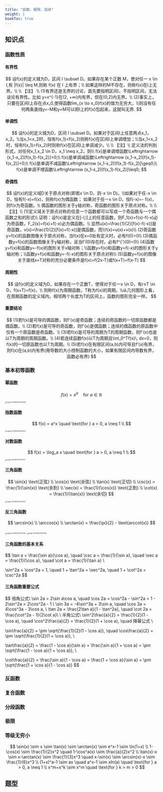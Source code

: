 ```yaml
---
title: "函数、极限、连续"
weight: 1
bookToc: true
---
```


## 知识点

### 函数性质

#### 有界性

$$
设f(x)的定义城为D，区间 I \subset D。如果存在某个正数 M，使对任一 x \in I,有 |f(x)| \leq M,则称 f(x) 在 I 上有界；\\
如果这样的M不存在，则称f(x)在I上无界。\\
\\
【注】 \\
(1)有界还是无界的讨论，首先要指明区间I，不指明区间，无法谈论有界性。比如 y=x^{-1}在(2, +∞)内有界，但在(0,2)内无界。\\
(2)事实上，只要在区间I上存在点x_0,使得函数lim_{x \to x_0}f(x)的值为无穷大，\\则没有任何两条直线y=-M和y=M可以把I上的f(x)包起来，这就叫无界.
$$

#### 单调性

$$
设f(x)的定义城为D，区间 I \subset D。如果对于区间I上任意两点x_1，x_2。\\当x_1<x_2时，恒有f(x_1)<f(x_2)则称f(x)在区间I上单调增加；\\当x_1<x_2时，恒有f(x_1)>f(x_2)时则称f(x)在区间I上单调减少。\\
\\
【注】\\
定义法的判别形式，对任何x_1,x_2 \in D，x_1 \neq x_2，则\\
f(x)是单调增函数\Leftrightarrow (x_1-x_2)[f(x_1)-f(x_2)]>0;\\
f(x)是单调减函数\Leftrightarrow (x_1-x_2)[f(x_1)-f(x_2)]<0;\\
f(x)是单调不减函数\Leftrightarrow (x_1-x_2)[f(x_1)-f(x_2)]\geq0;\\
f(x)是单调不增函数\Leftrightarrow (x_1-x_2)[f(x_1)-f(x_2)]\leq0;
$$



#### 奇偶性

$$
设f(x)的定义域D关于原点对称(即若x \in D，则-x \in D)。\\如果对于任-x \in D，恒有f(-x)=f(x)，则称f(x)为偶函数；
如果对于任一x \in D，恒f(-x)=- f(x)，则f(x为奇函数。\\ 偶函数的图形关于y铀对称，奇函数的图形关于原点对称。\\
\\
【注】\\
(1)定义域关于原点对称的任意一个函数都可以写成一个奇函数与一个偶函数之和的形式\\
证明：设f(x)是定义在[-l,l]上的任意函数，则F_1(x)=f(x)-f(-x)必为奇函数，F_2(x)=f(x)+f(-x)必为偶函数。\\
显然u(x)=\frac{1}{2}[f(x)-f(-x)]是奇函数，v(x)=\frac{1}{2}[f(x)+f(-x)]是偶函数，而\\f(x)=u(x)+v(x)\\
(2)奇函数y=f(x)的函数图像关于原点对称，当f(x)在x=0处有定义时，必有f(0)=0\\
(3)偶函数y=f(x)的函数图像关于y轴对称，且当f'(0)存在时，必有f^{'}(0)=0\\
(4)函数y=f(x)和函数y=-f(x)的图形关于x轴对称；\\函数y=f(x)和函数y=f(-x)的图形关于y轴对称；\\函数y=f(x)和函数y=-f(-x)的图形关于原点对称\\
(5)函数y=f(x)的图像关于直线x=T对称的充分必要条件是f(x)=f(2x-T)或f(x+T)=f(x-T)
$$



#### 周期性

$$
设f(x)的定义域为D，如果存在一个正数T，使得对于任一x \in D，有r±T \in D，f(x+T)=f(x)，\\
则称f(x)为周期函数，T称为f(x)的周期。\\从几何图形上看，在周期函数的定义域内，相邻两个长度为T的区间上，函数的图形完全一样。
$$



#### 重要结论

$$
(1)若f(x)是可导的偶函数，则f'(x)是奇函数；连续的奇函数的一切原函数都是偶函数。\\
(2)若f(x)是可导的奇函数，则f'(x)是偶函数；连续的偶函数的原函数中仅有一个原函数是奇函数。\\
(3)若f(x)是可导的周期为T的周期函数，则f'(x)也是以T为周期的周期函数。\\
(4)若连续函数f(x)以T为周期且\int_0^Tf(x)\, dx=0，则f(x)的一切原函数也以T为周期。\\
(5)若f(x)在有限区间(a,b)内可导且f'(x)有界，则f(x)在(a,b)内有界(用导数的大小控制函数的大小，如果有限区间内导数有界，函数必有界)
$$





### 基本初等函数

#### 幂函数

$$
f(x) = x^a \quad \text{for } a \in \mathbb{R}
$$

<img src="https://zqq1024-pictures.oss-cn-shanghai.aliyuncs.com/image-20240826140335083.png" alt="image-20240826140335083" style="zoom: 33%;" />



#### 指数函数

$$
f(x) = a^x \quad \text{for } a > 0, a \neq 1 \\
$$

<img src="https://zqq1024-pictures.oss-cn-shanghai.aliyuncs.com/image-20240826140540507.png" alt="image-20240826140540507" style="zoom:33%;" />

#### 对数函数

$$
f(x) = \log_a x \quad \text{for } a > 0, a \neq 1 \\
$$

<img src="https://zqq1024-pictures.oss-cn-shanghai.aliyuncs.com/image-20240826141205315.png" alt="image-20240826141205315" style="zoom:33%;" />

#### 三角函数

$$
\sin(x) \text{正弦} \\
\cos(x) \text{余弦} \\
\tan(x) \text{正切} \\
\csc(x) = \frac{1}{\sin(x)} \text{余割} \\
\sec(x) = \frac{1}{\cos(x)} \text{正割} \\
\cot(x) = \frac{1}{\tan(x)} \text{余切}
$$

<img src="https://zqq1024-pictures.oss-cn-shanghai.aliyuncs.com/image-20240826143324410.png" alt="image-20240826143324410" style="zoom:33%;" />



#### 反三角函数

$$
\arcsin(x) \\
\arccos(x) \\
\arctan(x) = \frac{\pi}{2} - \text{arccot(x)}
$$



<img src="https://zqq1024-pictures.oss-cn-shanghai.aliyuncs.com/image-20240826150557946.png" alt="image-20240826150557946" style="zoom:33%;" />

<img src="https://zqq1024-pictures.oss-cn-shanghai.aliyuncs.com/image-20240826151957616.png" alt="image-20240826151957616" style="zoom:33%;" />



#### 三角函数的基本关系

$$
\tan a = \frac{\sin a}{\cos a}, \quad \csc a = \frac{1}{\sin a}, \quad \sec a = \frac{1}{\cos a}, \quad \cot a = \frac{1}{\tan a} \\

\sin^2a + \cos^2a = 1, \quad 1 + \tan^2a = \sec^2a, \quad 1 + \cot^2a = \csc^2a
$$

#### 三角函数重要公式

$$
倍角公式\\
\sin 2a = 2\sin a\cos a, \quad \cos 2a = \cos^2a - \sin^2a = 1 - 2\sin^2a = 2\cos^2a - 1 \\
\sin 3a = -4\sin^3a + 3\sin a, \quad \cos 3a = 4\cos^3a - 3\cos a, \\
\tan 2a = \frac{2\tan a}{1 - \tan^2a}, \quad \cot 2a = \frac{\cot^2a - 1}{2\cot a}\\
\\
半角公式\\
\sin^2\frac{a}{2} = \frac{1}{2}(1 - \cos a), \quad \cos^2\frac{a}{2} = \frac{1}{2}(1 + \cos a), \quad 降幂公式 \\

\sin\frac{a}{2} = \pm \sqrt{\frac{1}{2}(1 - \cos a)}, \quad \cos\frac{a}{2} = \pm \sqrt{\frac{1}{2}(1 + \cos a)}, \\

\tan\frac{a}{2} = \frac{1 - \cos a}{\sin a} = \frac{\sin a}{1 + \cos a} = \pm \sqrt{\frac{1 - \cos a}{1 + \cos a}}, \\

\cot\frac{a}{2} = \frac{\sin a}{1 - \cos a} = \frac{1 + \cos a}{\sin a} = \pm \sqrt{\frac{1 + \cos a}{1 - \cos a}}
$$





### 反函数



### 复合函数



### 分段函数





### 极限





### 等级无穷小

$$
\sin(x) \sim x \sim \tan(x) \sim \arctan(x) \sim e^x-1 \sim \ln(1+x) \\
1-\cos(x) \sim \frac{1}{2}x^2 \quad 1-\cos^a(x) \sim \frac{a}{2}x^2 \\
\tan(x)-x \sim x-\arctan(x) \sim \frac{1}{3}x^3 \quad x-\sin(x) \sim \arcsin(x)-x \sim \frac{1}{6}x^3 \\
(1+x)^a-1 \sim ax \quad a^x-1 \sim xln(a) \quad \text{for } a > 0, a \neq 1 \\
x^m+x^k \sim x^m \quad \text{for } k > m > 0
$$



## 题型